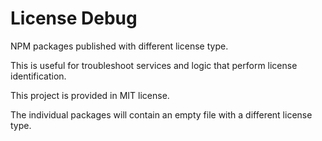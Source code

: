 # License Debug

NPM packages published with different license type.

This is useful for troubleshoot services and logic that perform license identification.

This project is provided in MIT license.

The individual packages will contain an empty file with a different license type.
